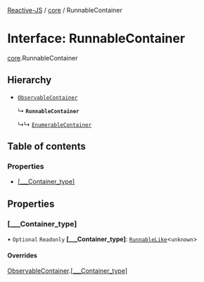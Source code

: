 [Reactive-JS](../README.md) / [core](../modules/core.md) / RunnableContainer

# Interface: RunnableContainer

[core](../modules/core.md).RunnableContainer

## Hierarchy

- [`ObservableContainer`](core.ObservableContainer.md)

  ↳ **`RunnableContainer`**

  ↳↳ [`EnumerableContainer`](core.EnumerableContainer-1.md)

## Table of contents

### Properties

- [[\_\_\_Container\_type]](core.RunnableContainer.md#[___container_type])

## Properties

### [\_\_\_Container\_type]

• `Optional` `Readonly` **[\_\_\_Container\_type]**: [`RunnableLike`](core.RunnableLike.md)<`unknown`\>

#### Overrides

[ObservableContainer](core.ObservableContainer.md).[[___Container_type]](core.ObservableContainer.md#[___container_type])
